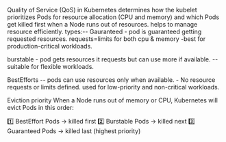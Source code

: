 Quality of Service (QoS) in Kubernetes determines how the kubelet prioritizes Pods for resource allocation (CPU and memory) and which Pods get killed first when a Node runs out of resources.
helps to manage resource efficiently.
types:--
Gauranteed - 
pod is guaranteed getting requested resources. requests=limits for both cpu & memory -best  for production-critical workloads.

burstable -  pod gets resources it requests but can use more if available. --suitable for flexible workloads.

BestEfforts -- pods can use resources only when available. - No resource requests or limits defined.
     used for low-priority and non-critical workloads.


Eviction priority
When a Node runs out of memory or CPU, Kubernetes will evict Pods in this order:

1️⃣ BestEffort Pods → killed first
2️⃣ Burstable Pods → killed next
3️⃣ Guaranteed Pods → killed last (highest priority)
